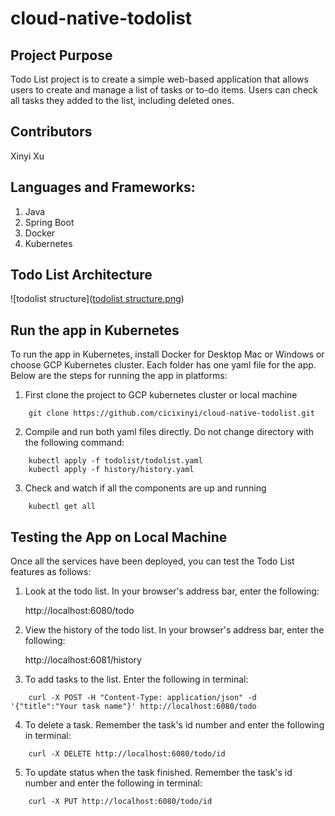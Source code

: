 # cloud-native-todolist

## Project Purpose
 Todo List project is to create a simple web-based application that allows users to create and manage a list of tasks or to-do items. Users can check all tasks they added to the list, including deleted ones.

## Contributors
 Xinyi Xu
 
## Languages and Frameworks:
 1. Java
 2. Spring Boot
 3. Docker
 4. Kubernetes

## Todo List Architecture

 ![todolist structure]([todolist structure.png](https://github.com/cicixinyi/cloud-native-todolist/blob/main/todolist%20structure.png))

## Run the app in Kubernetes
To run the app in Kubernetes, install Docker for Desktop Mac or Windows or choose GCP Kubernetes cluster. Each folder has one yaml file for the app. Below are the steps for running the app in platforms:
 1. First clone the project to GCP kubernetes cluster or local machine
```
    git clone https://github.com/cicixinyi/cloud-native-todolist.git
```
 2. Compile and run both yaml files directly. Do not change directory with the following command:
```
    kubectl apply -f todolist/todolist.yaml 
    kubectl apply -f history/history.yaml 
```
 3. Check and watch if all the components are up and running
```
    kubectl get all
```
## Testing the App on Local Machine
Once all the services have been deployed, you can test the Todo List features as follows:
1. Look at the todo list. In your browser's address bar, enter the following:

   http://localhost:6080/todo
  
2. View the history of the todo list. In your browser's address bar, enter the following:

   http://localhost:6081/history
  
3. To add tasks to the list. Enter the following in terminal:
```
    curl -X POST -H "Content-Type: application/json" -d '{"title":"Your task name"}' http://localhost:6080/todo
```

4. To delete a task. Remember the task's id number and enter the following in terminal:
```
    curl -X DELETE http://localhost:6080/todo/id
```

5. To update status when the task finished. Remember the task's id number and enter the following in terminal:
```
    curl -X PUT http://localhost:6080/todo/id
```
